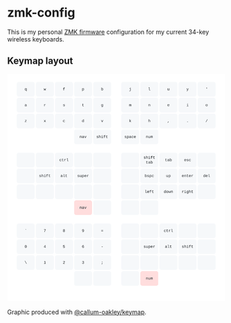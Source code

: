 # zmk-config

This is my personal [ZMK firmware][1] configuration for my current 34-key wireless keyboards.

## Keymap layout

![](https://raw.githubusercontent.com/dxmh/keymap/d3f68e47f194fe31b728148c4d087a1ce6e07cdf/keymap.svg)

Graphic produced with [@callum-oakley/keymap][2].

[1]: https://github.com/zmkfirmware/zmk
[2]: https://github.com/callum-oakley/keymap
